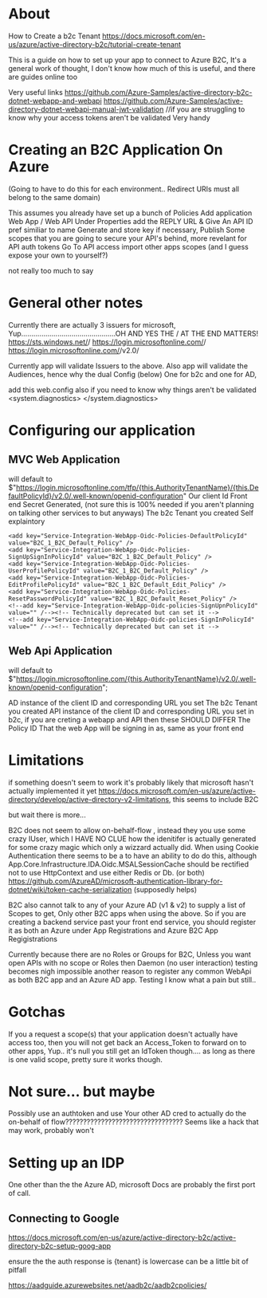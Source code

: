 # About # 

How to Create a b2c Tenant https://docs.microsoft.com/en-us/azure/active-directory-b2c/tutorial-create-tenant

This is a guide on how to set up your app to connect to Azure B2C,
It's a general work of thought, I don't know how much of this is useful, and there are guides online too 

Very useful links 
https://github.com/Azure-Samples/active-directory-b2c-dotnet-webapp-and-webapi
https://github.com/Azure-Samples/active-directory-dotnet-webapi-manual-jwt-validation //if you are struggling to know why your access tokens aren't be validated Very handy



# Creating an B2C Application On Azure #
(Going to have to do this for each environment.. Redirect URIs must all belong to the same domain)


This assumes you already have set up a bunch of Policies
Add application Web App / Web API
Under Properties add the REPLY URL & Give An API ID pref similiar to name
Generate and store key if necessary,
Publish Some scopes that you are going to secure your API's behind, more revelant for API auth tokens
Go To API access import other apps scopes (and I guess expose your own to yourself?)



not really too much to say

# General other notes #

Currently there are actually 3 issuers for microsoft, Yup...............................................OH AND YES THE / AT THE END MATTERS!
https://sts.windows.net/<tenant>/
https://login.microsoftonline.com/<tenant>/
https://login.microsoftonline.com/<tenant>/v2.0/


Currently app will validate Issuers to the above. 
Also app will validate the Audiences, hence why the dual Config (below) One for b2c and one for AD, 

add this web.config also if you need to know why things aren't be validated
  <system.diagnostics>
    <switches>
      <add name="Microsoft.Owin" value="Verbose" />
    </switches>
  </system.diagnostics>



# Configuring our application #


## MVC Web Application ##

will default to  $"https://login.microsoftonline.com/tfp/{this.AuthorityTenantName}/{this.DefaultPolicyId}/v2.0/.well-known/openid-configuration"
    <!--add key="Service-Integration-WebApp-Oidc-Client-AuthorityUri" value="" / --><!-- can override if you need a good reason-->
Our client Id Front end
    <add key="Service-Integration-WebApp-Oidc-Client-Id" value="7ab78d6c-***-****-****-***721a0d" />
Secret Generated, (not sure this is 100% needed if you aren't planning on talking other services to but anyways)
    <add key="Service-Integration-WebApp-Oidc-Client-Secret" value="kKN)******IQ;D8`]1" />
The b2c Tenant you created
    <add key="Service-Integration-WebApp-Oidc-Client-Tenant" value="BaseCommonTest.onmicrosoft.com" />
Self explaintory
    <add key="Service-Integration-WebApp-Oidc-Client-RedirectUri" value="https://localhost:44311/" />
    <add key="Service-Integration-WebApp-Oidc-Client-PostLogoutRedirectUri" value="https://localhost:44311/" />

    <add key="Service-Integration-WebApp-Oidc-Policies-DefaultPolicyId" value="B2C_1_B2C_Default_Policy" />
    <add key="Service-Integration-WebApp-Oidc-Policies-SignUpSignInPolicyId" value="B2C_1_B2C_Default_Policy" />
    <add key="Service-Integration-WebApp-Oidc-Policies-UserProfilePolicyId" value="B2C_1_B2C_Default_Policy" />
    <add key="Service-Integration-WebApp-Oidc-Policies-EditProfilePolicyId" value="B2C_1_B2C_Default_Edit_Policy" />
    <add key="Service-Integration-WebApp-Oidc-Policies-ResetPasswordPolicyId" value="B2C_1_B2C_Default_Reset_Policy" />
    <!--add key="Service-Integration-WebApp-Oidc-policies-SignUpnPolicyId" value="" /--><!-- Technically deprecated but can set it -->
    <!--add key="Service-Integration-WebApp-Oidc-policies-SignInPolicyId" value="" /--><!-- Technically deprecated but can set it -->

## Web Api Application ##

will default to $"https://login.microsoftonline.com/{this.AuthorityTenantName}/v2.0/.well-known/openid-configuration";
   <!--add key="Service-Integration-Api-Oidc-Client-AuthorityUri" value="" /--><!-- can override if you need a good reason-->
AD instance of the client ID and corresponding URL you set
    <add key="Service-Integration-Api-Oidc-Client-Id" value="cb8b69cd-9020-4860-b043-782d21888cac" />
    <add key="Service-Integration-Api-Oidc-Client-App-IdUri" value="https://BaseCommonTest.onmicrosoft.com/ADBaseTestWebApi" />
The b2c Tenant you created
    <add key="Service-Integration-Api-Oidc-Client-Tenant" value="BaseCommonTest.onmicrosoft.com" />
API instance of the client ID and corresponding URL you set in b2c, if you are creting a webapp and API then these SHOULD DIFFER
    <add key="Service-Integration-Api-Oidc-Client-IdB2C" value="36f35e49-1b75-4942-ae4b-53b011abdd32" /> <!-- if app is b2c configured/required set -->
    <add key="Service-Integration-Api-Oidc-Client-App-IdUriB2C" value="https://BaseCommonTest.onmicrosoft.com/BaseTestWebApi" /> <!-- if app is b2c configured/required  set-->
The Policy ID That the web App will be signing in as, same as your front end
    <add key="Service-Integration-Api-Oidc-Policies-PolicyIdB2C" value="B2C_1_B2C_Default_Policy" /> <!-- if app is b2c configured/required  set-->

# Limitations # 

if something doesn't seem to work it's probably likely that microsoft hasn't actually implemented it yet
https://docs.microsoft.com/en-us/azure/active-directory/develop/active-directory-v2-limitations, this seems to include B2C 

but wait there is more... 

B2C does not seem to allow on-behalf-flow , instead they you use some crazy IUser, which I HAVE NO CLUE how the idenitifer is actually generated for
some crazy magic which only a wizzard actually did. When using Cookie Authentication there seems to be a to have an ability to do do this, although
App.Core.Infrastructure.IDA.Oidc.MSALSessionCache should be rectified not to use HttpContext and use either Redis or Db. (or both)
https://github.com/AzureAD/microsoft-authentication-library-for-dotnet/wiki/token-cache-serialization (supposedly helps)

B2C also cannot talk to any of your Azure AD (v1 & v2) to supply a list of Scopes to get, Only other B2C apps when using the above. So if you are creating a backend 
service past your front end service, you should register it as both an Azure under App Registrations and Azure B2C App Regigistrations

Currently because there are no Roles or Groups for B2C, Unless you want open APIs with no scope or Roles then Daemon (no user interaction) testing becomes nigh impossible
another reason to register any common WebApi as both B2C app and an Azure AD app. Testing I know what a pain but still..

# Gotchas #

If you a request a scope(s) that your application doesn't actually have access too, then you will not get back an Access_Token to forward on to other apps, Yup.. it's null
you still get an IdToken though....
as long as there is one valid scope, pretty sure it works though. 


# Not sure... but maybe #

Possibly use an authtoken and use Your other AD cred to actually do the on-behalf of flow?????????????????????????????????
Seems like a hack that may work, probably won't 




# Setting up an IDP #

One other than the the Azure AD, microsoft Docs are probably the first port of call. 

## Connecting to Google ##

https://docs.microsoft.com/en-us/azure/active-directory-b2c/active-directory-b2c-setup-goog-app

ensure the the auth response is {tenant} is lowercase can be a little bit of pitfall

https://aadguide.azurewebsites.net/aadb2c/aadb2cpolicies/

